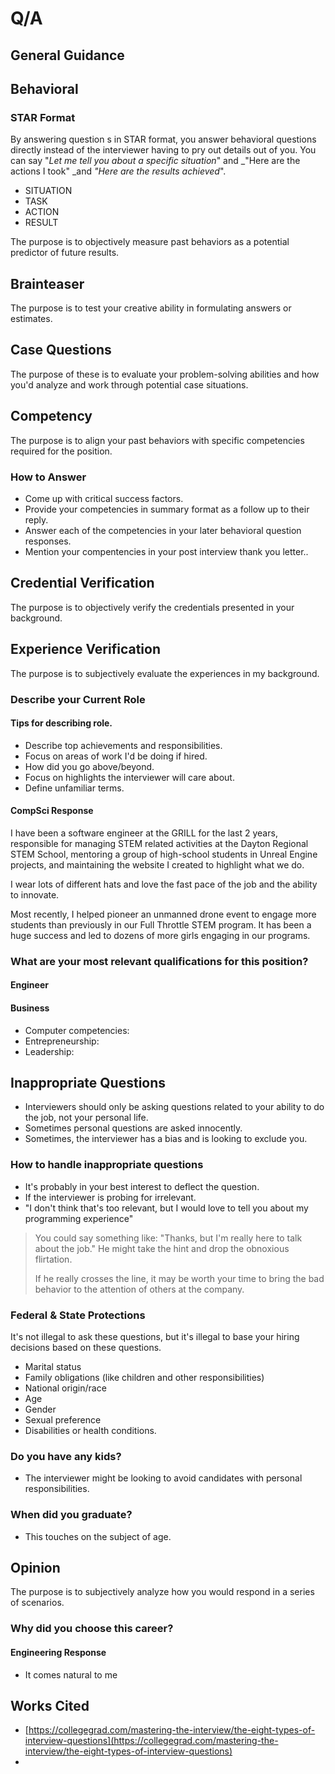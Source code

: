 # Q/A

## General Guidance



## Behavioral

### STAR Format

By answering question s in STAR format, you answer behavioral questions directly instead of the interviewer having to pry out details out of you. You can say "_Let me tell you about a specific situation_" and _"Here are the actions I took" _and _"Here are the results achieved_".

* SITUATION
* TASK
* ACTION
* RESULT

The purpose is to objectively measure past behaviors as a potential predictor of future results.

## Brainteaser

The purpose is to test your creative ability in formulating answers or estimates.

## Case Questions

The purpose of these is to evaluate your problem-solving abilities and how you'd analyze and work through potential case situations.

## Competency

The purpose is to align your past behaviors with specific competencies required for the position.

### How to Answer

* Come up with critical success factors.
* Provide your competencies in summary format as a follow up to their reply.
* Answer each of the competencies in your later behavioral question responses.
* Mention your compentencies in your post interview thank you letter..

## Credential Verification

The purpose is to objectively verify the credentials presented in your background.

## Experience Verification

The purpose is to subjectively evaluate the experiences in my background.

### Describe your Current Role

#### Tips for describing role.

* Describe top achievements and responsibilities. 
* Focus on areas of work I'd be doing if hired. 
* How did you go above/beyond. 
* Focus on highlights the interviewer will care about. 
* Define unfamiliar terms.

#### CompSci Response

I have been a software engineer at the GRILL for the last 2 years, responsible for managing STEM related activities at the Dayton Regional STEM School, mentoring a group of high-school students in Unreal Engine projects, and maintaining the website I created to highlight what we do.

I wear lots of different hats and love the fast pace of the job and the ability to innovate.

Most recently, I helped pioneer an unmanned drone event to engage more students than previously in our Full Throttle STEM program. It has been a huge success and led to dozens of more girls engaging in our programs.

### What are your most relevant qualifications for this position?

#### Engineer

#### Business

* Computer competencies: 
* Entrepreneurship: 
* Leadership: 

## Inappropriate Questions

* Interviewers should only be asking questions related to your ability to do the job, not your personal life.
* Sometimes personal questions are asked innocently.
* Sometimes, the interviewer has a bias and is looking to exclude you.

### How to handle inappropriate questions

* It's probably in your best interest to deflect the question.
* If the interviewer is probing for irrelevant.
* "I don't think that's too relevant, but I would love to tell you about my programming experience"

> You could say something like: "Thanks, but I'm really here to talk about the job." He might take the hint and drop the obnoxious flirtation.
>
> If he really crosses the line, it may be worth your time to bring the bad behavior to the attention of others at the company. 

### Federal & State Protections

It's not illegal to ask these questions, but it's illegal to base your hiring decisions based on these questions.

* Marital status
* Family obligations (like children and other responsibilities)
* National origin/race
* Age
* Gender
* Sexual preference
* Disabilities or health conditions.

### Do you have any kids?

* The interviewer might be looking to avoid candidates with personal responsibilities.

### When did you graduate?

* This touches on the subject of age.



## Opinion

The purpose is to subjectively analyze how you would respond in a series of scenarios. 

### Why did you choose this career?

#### Engineering Response

* It comes natural to me



## Works Cited

* [https://collegegrad.com/mastering-the-interview/the-eight-types-of-interview-questions](https://collegegrad.com/mastering-the-interview/the-eight-types-of-interview-questions)
*
